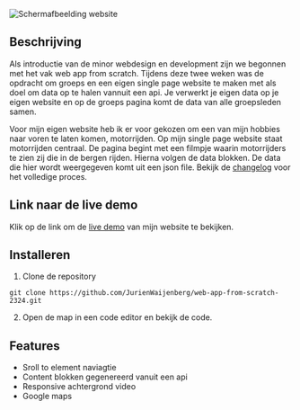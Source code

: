 ![Schermafbeelding website](/docs/images/Scherm­afbeelding-website.jpg)

## Beschrijving
Als introductie van de minor webdesign en development zijn we begonnen met het vak web app from scratch. Tijdens deze twee weken was de opdracht om groeps en een eigen single page website te maken met als doel om data op te halen vannuit een api. Je verwerkt je eigen data op je eigen website en op de groeps pagina komt de data van alle groepsleden samen.

Voor mijn eigen website heb ik er voor gekozen om een van mijn hobbies naar voren te laten komen, motorrijden. Op mijn single page website staat motorrijden centraal. De pagina begint met een filmpje waarin motorrijders te zien zij die in de bergen rijden. Hierna volgen de data blokken. De data die hier wordt weergegeven komt uit een json file. Bekijk de [changelog](https://github.com/JurienWaijenberg/web-app-from-scratch-2324/blob/main/docs/changelog.md) voor het volledige proces.

## Link naar de live demo

Klik op de link om de [live demo](https://jurienwaijenberg.github.io/web-app-from-scratch-2324/) van mijn website te bekijken.

## Installeren

1. Clone de repository
```
git clone https://github.com/JurienWaijenberg/web-app-from-scratch-2324.git
```
2. Open de map in een code editor en bekijk de code.

## Features
* Sroll to element naviagtie
* Content blokken gegenereerd vanuit een api
* Responsive achtergrond video
* Google maps

